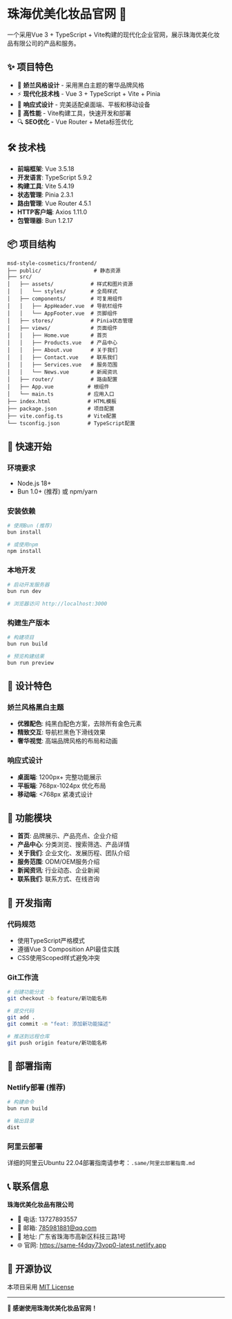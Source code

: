 # 珠海优美化妆品官网 🌟

一个采用Vue 3 + TypeScript + Vite构建的现代化企业官网，展示珠海优美化妆品有限公司的产品和服务。

## ✨ 项目特色

- 🎨 **娇兰风格设计** - 采用黑白主题的奢华品牌风格
- ⚡ **现代化技术栈** - Vue 3 + TypeScript + Vite + Pinia
- 📱 **响应式设计** - 完美适配桌面端、平板和移动设备
- 🚀 **高性能** - Vite构建工具，快速开发和部署
- 🔍 **SEO优化** - Vue Router + Meta标签优化

## 🛠️ 技术栈

- **前端框架**: Vue 3.5.18
- **开发语言**: TypeScript 5.9.2
- **构建工具**: Vite 5.4.19
- **状态管理**: Pinia 2.3.1
- **路由管理**: Vue Router 4.5.1
- **HTTP客户端**: Axios 1.11.0
- **包管理器**: Bun 1.2.17

## 📦 项目结构

```
msd-style-cosmetics/frontend/
├── public/                 # 静态资源
├── src/
│   ├── assets/            # 样式和图片资源
│   │   └── styles/        # 全局样式
│   ├── components/        # 可复用组件
│   │   ├── AppHeader.vue  # 导航栏组件
│   │   └── AppFooter.vue  # 页脚组件
│   ├── stores/            # Pinia状态管理
│   ├── views/             # 页面组件
│   │   ├── Home.vue       # 首页
│   │   ├── Products.vue   # 产品中心
│   │   ├── About.vue      # 关于我们
│   │   ├── Contact.vue    # 联系我们
│   │   ├── Services.vue   # 服务范围
│   │   └── News.vue       # 新闻资讯
│   ├── router/            # 路由配置
│   ├── App.vue           # 根组件
│   └── main.ts           # 应用入口
├── index.html            # HTML模板
├── package.json          # 项目配置
├── vite.config.ts        # Vite配置
└── tsconfig.json         # TypeScript配置
```

## 🚀 快速开始

### 环境要求

- Node.js 18+
- Bun 1.0+ (推荐) 或 npm/yarn

### 安装依赖

```bash
# 使用Bun (推荐)
bun install

# 或使用npm
npm install
```

### 本地开发

```bash
# 启动开发服务器
bun run dev

# 浏览器访问 http://localhost:3000
```

### 构建生产版本

```bash
# 构建项目
bun run build

# 预览构建结果
bun run preview
```

## 🎨 设计特色

### 娇兰风格黑白主题
- **优雅配色**: 纯黑白配色方案，去除所有金色元素
- **精致交互**: 导航栏黑色下滑线效果
- **奢华视觉**: 高端品牌风格的布局和动画

### 响应式设计
- **桌面端**: 1200px+ 完整功能展示
- **平板端**: 768px-1024px 优化布局
- **移动端**: <768px 紧凑式设计

## 📱 功能模块

- **首页**: 品牌展示、产品亮点、企业介绍
- **产品中心**: 分类浏览、搜索筛选、产品详情
- **关于我们**: 企业文化、发展历程、团队介绍
- **服务范围**: ODM/OEM服务介绍
- **新闻资讯**: 行业动态、企业新闻
- **联系我们**: 联系方式、在线咨询

## 🔧 开发指南

### 代码规范
- 使用TypeScript严格模式
- 遵循Vue 3 Composition API最佳实践
- CSS使用Scoped样式避免冲突

### Git工作流
```bash
# 创建功能分支
git checkout -b feature/新功能名称

# 提交代码
git add .
git commit -m "feat: 添加新功能描述"

# 推送到远程仓库
git push origin feature/新功能名称
```

## 🚀 部署指南

### Netlify部署 (推荐)
```bash
# 构建命令
bun run build

# 输出目录
dist
```

### 阿里云部署
详细的阿里云Ubuntu 22.04部署指南请参考：`.same/阿里云部署指南.md`

## 📞 联系信息

**珠海优美化妆品有限公司**
- 📱 电话: 13727893557
- 📧 邮箱: 785981881@qq.com
- 🏢 地址: 广东省珠海市高新区科技三路1号
- 🌐 官网: https://same-f4dqy73vop0-latest.netlify.app

## 📄 开源协议

本项目采用 [MIT License](LICENSE)

---

**🎉 感谢使用珠海优美化妆品官网！**
